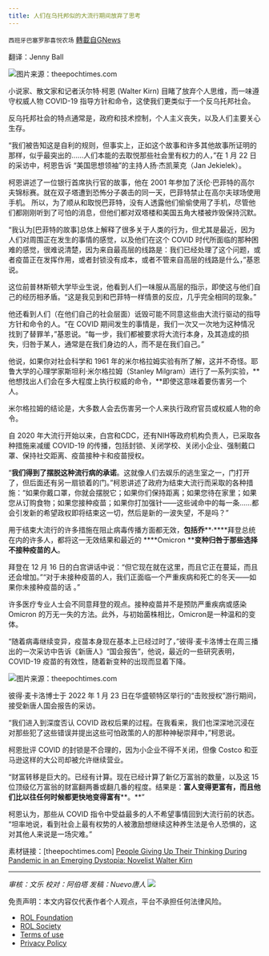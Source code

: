 ```yaml
---
title: 人们在乌托邦似的大流行期间放弃了思考
---
```

`西班牙巴塞罗那喜悦农场` [轉載自GNews](https://gnews.org/zh-hans/1937016/)

翻译：Jenny Ball

![](https://assets.gnews.org/wp-content/uploads/2022/01/image-2592.png)图片来源：theepochtimes.com

小说家、散文家和记者沃尔特·柯恩 (Walter Kirn) 目睹了放弃个人思维，而一味遵守权威人物 COVID-19 指导方针和命令，这使我们更类似于一个反乌托邦社会。

反乌托邦社会的特点通常是，政府和技术控制，个人主义丧失，以及人们主要关心生存。

“我们被告知这是自利的规则，但事实上，正如这个故事和许多其他故事所证明的那样，似乎最突出的……人们本能的去取悦那些社会里有权力的人，”在 1 月 22 日的采访中，柯恩告诉 “美国思想领袖”的主持人扬·杰凯莱克（Jan Jekielek）。

柯恩讲述了一位银行首席执行官的故事，他在 2001 年参加了沃伦·巴菲特的高尔夫锦标赛。就在双子塔遭到恐怖分子袭击的同一天，巴菲特禁止在高尔夫球场使用手机。 所以，为了顺从和取悦巴菲特，没有人透露他们偷偷使用了手机，尽管他们都刚刚听到了可怕的消息，但他们都对双塔楼和美国五角大楼被炸毁保持沉默。

“我认为[巴菲特的故事]总体上解释了很多关于人类的行为，但尤其是最近，因为人们对周围正在发生的事情的感觉，以及他们在这个 COVID 时代所面临的那种困难的感觉，很难说清楚，因为来自最高层的线路是：我们已经处理了这个问题，或者疫苗正在发挥作用，或者封锁没有成本，或者不管来自高层的线路是什么，”基恩说。

这位前普林斯顿大学毕业生说，他看到人们一味服从高层的指示，即使这与他们自己的经历相矛盾。“这是我见到和巴菲特一样情景的反应，几乎完全相同的现象。”

他还看到人们（在他们自己的社会层面）诋毁可能不同意这些由大流行驱动的指导方针和命令的人。“在 COVID 期间发生的事情是，我们一次又一次地为这种情况找到了替罪羊，”基恩说。“每一步，我们都被要求将大流行本身，及其造成的损失，归咎于某人，通常是在我们身边的人，而不是在我们自己。”

他说，如果你对社会科学和 1961 年的米尔格拉姆实验有所了解，这并不奇怪。耶鲁大学的心理学家斯坦利·米尔格拉姆（Stanley Milgram）进行了一系列实验，**他想找出人们会在多大程度上执行权威的命令，**即使这意味着要伤害另一个人。

米尔格拉姆的结论是，大多数人会去伤害另一个人来执行政府官员或权威人物的命令。

自 2020 年大流行开始以来，白宫和CDC，还有NIH等政府机构负责人，已采取各种措施来减缓 COVID-19 的传播，包括封锁、关闭学校、关闭小企业、强制戴口罩、保持社交距离、疫苗接种卡和疫苗授权。

“**我们得到了摆脱这种流行病的承诺**。这就像人们去娱乐的逃生室之一，门打开了，但后面还有另一扇锁着的门。”柯恩讲述了政府为结束大流行而采取的各种措施：“如果你戴口罩，你就会摆脱它；如果你们保持距离；如果您待在家里；如果您从订购食物；如果您接种疫苗；如果你打加强针——这些诫命中的每一条……都会引发新的希望政权即将结束这一切，然后是新的一波失望，不是吗？”

用于结束大流行的许多措施在阻止病毒传播方面都无效，**包括乔****·****拜登总统在内的许多人，都将这一无效结果和最近的 ****Omicron ****变**种**归咎于那些选择不接种疫苗的人**。

拜登在 12 月 16 日的白宫讲话中说：“但它现在就在这里，而且它正在蔓延，而且还会增加。”“对于未接种疫苗的人，我们正面临一个严重疾病和死亡的冬天——如果你未接种疫苗的话 。”

许多医疗专业人士会不同意拜登的观点。接种疫苗并不是预防严重疾病或感染 Omicron 的万无一失的方法。此外，与初始菌株相比，Omicron是一种温和的变体。

“随着病毒继续变异，疫苗本身现在基本上已经过时了，”彼得·麦卡洛博士在周三播出的一次采访中告诉《新唐人》“国会报告”，他说，最近的一些研究表明，COVID-19 疫苗的有效性，随着新变种的出现而显着下降。

![](https://assets.gnews.org/wp-content/uploads/2022/01/image-2594.png)图片来源：theepochtimes.com

彼得·麦卡洛博士于 2022 年 1 月 23 日在华盛顿特区举行的“击败授权”游行期间，接受新唐人国会报告的采访。

“我们进入到深度否认 COVID 政权后果的过程。在我看来，我们也深深地沉浸在对那些犯了这些错误并提出这些可怕政策的人的那种神秘崇拜中，”柯恩说。

柯恩批评 COVID 的封锁是不合理的，因为小企业不得不关闭，但像 Costco 和亚马逊这样的大公司却被允许继续营业。

“财富转移是巨大的。已经有计算。现在已经计算了新亿万富翁的数量，以及这 15 位顶级亿万富翁的财富翻两番或翻几番的程度。结果是：**富人变得更富有，而且他们比以往任何时候都更快地变得富有****。**”

柯恩认为，那些从 COVID 指令中受益最多的人不希望事情回到大流行前的状态。 “坦率地说，看到社会上最有权势的人被激励想继续这种养生法是令人恐惧的，这对其他人来说是一场灾难。”

素材链接：[theepochtimes.com] [People Giving Up Their Thinking During Pandemic in an Emerging Dystopia: Novelist Walter Kirn](https://www.theepochtimes.com/people-giving-up-their-thinking-during-pandemic-in-an-emerging-dystopia-novelist-walter-kirn_4235984.html?utm_source=Morningbrief&amp;utm_campaign=mb-2022-01-30&amp;utm_medium=email&amp;est=HJuAh6zodzcDdOrTjb6zfEi%2Fph8lveDjtht32SoGftwpcN7Z2htzmvx%2BF7uB%2BdBzjXApdQ%3D%3D)

* * *

*审核：文乐
校对：阿伯塔
发稿：Nuevo唐人*
![](https://assets.gnews.org/wp-content/uploads/2022/01/GNEWS_CH.-1-3-4.jpeg)
 

免责声明：本文内容仅代表作者个人观点，平台不承担任何法律风险。

- [ROL Foundation](https://rolfoundation.org/)
- [ROL Society](https://rolsociety.org/)
- [Terms of use](https://gnews.org/terms-of-use-3/)
- [Privacy Policy](https://gnews.org/privacy-policy/)

